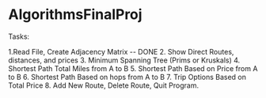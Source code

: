 # AlgorithmsFinalProj

Tasks:

1.Read File, Create Adjacency Matrix -- DONE
2. Show Direct Routes, distances, and prices
3. Minimum Spanning Tree (Prims or Kruskals)
4. Shortest Path Total Miles from A to B
5. Shortest Path Based on Price from A to B
6. Shortest Path Based on hops from A to B
7. Trip Options Based on Total Price
8. Add New Route, Delete Route, Quit Program.

